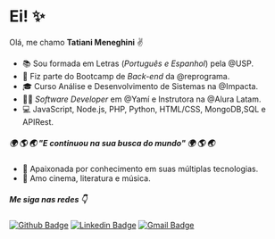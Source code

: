 # Ei! :sparkles:

Olá, me chamo **Tatiani Meneghini** :v: 

- :books: Sou formada em Letras (*Português e Espanhol*) pela @USP.
- :facepunch: Fiz parte do Bootcamp de *Back-end* da @reprograma. 
- :mortar_board: Curso Análise e Desenvolvimento de Sistemas na @Impacta.
- :woman_technologist: *Software Developer* em @Yamí e Instrutora na @Alura Latam.
- :computer: JavaScript, Node.js, PHP, Python, HTML/CSS, MongoDB,SQL e APIRest.

#####  :earth_africa: :earth_americas: :earth_asia: "E continuou na sua busca do mundo" :earth_africa: :earth_americas: :earth_asia:

- 💬 Apaixonada por conhecimento em suas múltiplas tecnologias.
- :yellow_heart: Amo cinema, literatura e música.

##### Me siga nas redes :point_down:
[![Github Badge](https://img.shields.io/badge/-Github-000?style=flat-square&logo=Github&logoColor=white&link=https://github.com/tatianimeneghini)](https://github.com/tatianimeneghini) [![Linkedin Badge](https://img.shields.io/badge/-LinkedIn-blue?style=flat-square&logo=Linkedin&logoColor=white&link=https://www.linkedin.com/in/tatianimeneghini/)](https://www.linkedin.com/in/tatianimeneghini/) [![Gmail Badge](https://img.shields.io/badge/-Gmail-c14438?style=flat-square&logo=Gmail&logoColor=white&link=mailto:contato.tatiani.meneghini@gmail.com)](mailto:tatiani.meneghini@gmail.com)
